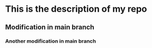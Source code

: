 # This is the description of my repo

## Modification in main branch

### Another modification in main branch
